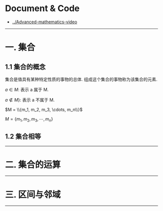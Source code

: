 
# Document & Code

* [../Advanced-mathematics-video](https://github.com/zozospider/note/blob/master/base/Advanced-mathematics/Advanced-mathematics-video.md)

---

# 一. 集合

## 1.1 集合的概念

集合是值具有某种特定性质的事物的总体. 组成这个集合的事物称为该集合的元素.

${a}\in{M}$: 表示 a 属于 M.

${a}\notin{M}$}: 表示 a 不属于 M.

$M = \\{m_1, m_2, m_3, \cdots, m_n\\}$

$M = \lbrace m_1, m_2, m_3, \cdots, m_n \rbrace$

## 1.2 集合相等

---

# 二. 集合的运算

---

# 三. 区间与邻域

---
